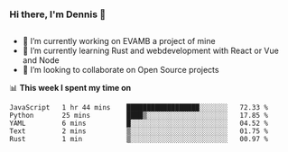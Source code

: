 ### Hi there, I'm Dennis 👋

## 
- 🔭 I’m currently working on EVAMB a project of mine
- 🌱 I’m currently learning Rust and webdevelopment with React or Vue and Node
- 👯 I’m looking to collaborate on Open Source projects

📊 **This week I spent my time on**

<!--START_SECTION:waka-->
```text
JavaScript   1 hr 44 mins    ██████████████████░░░░░░░   72.33 % 
Python       25 mins         ████▒░░░░░░░░░░░░░░░░░░░░   17.85 % 
YAML         6 mins          █░░░░░░░░░░░░░░░░░░░░░░░░   04.52 % 
Text         2 mins          ▒░░░░░░░░░░░░░░░░░░░░░░░░   01.75 % 
Rust         1 min           ▒░░░░░░░░░░░░░░░░░░░░░░░░   00.97 % 
```
<!--END_SECTION:waka-->

<!--
**JolloDede/JolloDede** is a ✨ _special_ ✨ repository because its `README.md` (this file) appears on your GitHub profile.

Here are some ideas to get you started:

- 🔭 I’m currently working on ...
- 🌱 I’m currently learning ...
- 👯 I’m looking to collaborate on ...
- 🤔 I’m looking for help with ...
- 💬 Ask me about ...
- 📫 How to reach me: ...
- 😄 Pronouns: ...
- ⚡ Fun fact: ...
-->


